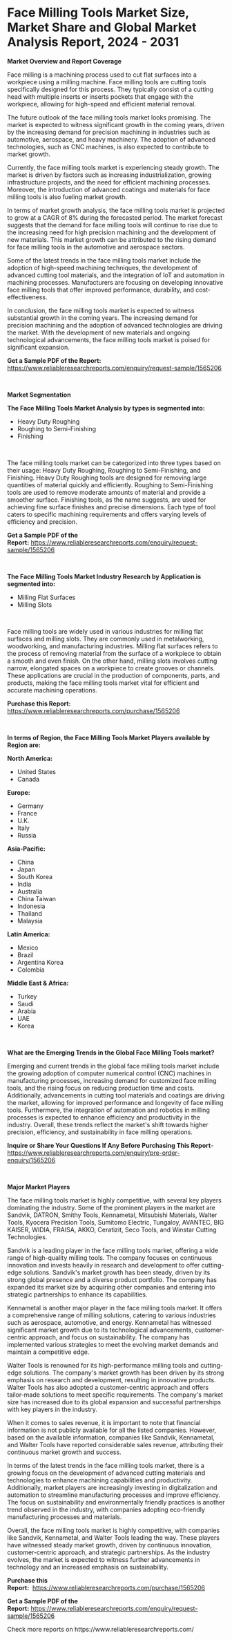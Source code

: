 <p><h1>Face Milling Tools Market Size, Market Share and Global Market Analysis Report, 2024 - 2031</h1></p><p><strong>Market Overview and Report Coverage</strong></p>
<p><p>Face milling is a machining process used to cut flat surfaces into a workpiece using a milling machine. Face milling tools are cutting tools specifically designed for this process. They typically consist of a cutting head with multiple inserts or inserts pockets that engage with the workpiece, allowing for high-speed and efficient material removal.</p><p>The future outlook of the face milling tools market looks promising. The market is expected to witness significant growth in the coming years, driven by the increasing demand for precision machining in industries such as automotive, aerospace, and heavy machinery. The adoption of advanced technologies, such as CNC machines, is also expected to contribute to market growth.</p><p>Currently, the face milling tools market is experiencing steady growth. The market is driven by factors such as increasing industrialization, growing infrastructure projects, and the need for efficient machining processes. Moreover, the introduction of advanced coatings and materials for face milling tools is also fueling market growth.</p><p>In terms of market growth analysis, the face milling tools market is projected to grow at a CAGR of 8% during the forecasted period. The market forecast suggests that the demand for face milling tools will continue to rise due to the increasing need for high precision machining and the development of new materials. This market growth can be attributed to the rising demand for face milling tools in the automotive and aerospace sectors.</p><p>Some of the latest trends in the face milling tools market include the adoption of high-speed machining techniques, the development of advanced cutting tool materials, and the integration of IoT and automation in machining processes. Manufacturers are focusing on developing innovative face milling tools that offer improved performance, durability, and cost-effectiveness.</p><p>In conclusion, the face milling tools market is expected to witness substantial growth in the coming years. The increasing demand for precision machining and the adoption of advanced technologies are driving the market. With the development of new materials and ongoing technological advancements, the face milling tools market is poised for significant expansion.</p></p>
<p><strong>Get a Sample PDF of the Report:</strong> <a href="https://www.reliableresearchreports.com/enquiry/request-sample/1565206">https://www.reliableresearchreports.com/enquiry/request-sample/1565206</a></p>
<p>&nbsp;</p>
<p><strong>Market Segmentation</strong></p>
<p><strong>The Face Milling Tools Market Analysis by types is segmented into:</strong></p>
<p><ul><li>Heavy Duty Roughing</li><li>Roughing to Semi-Finishing</li><li>Finishing</li></ul></p>
<p>&nbsp;</p>
<p><p>The face milling tools market can be categorized into three types based on their usage: Heavy Duty Roughing, Roughing to Semi-Finishing, and Finishing. Heavy Duty Roughing tools are designed for removing large quantities of material quickly and efficiently. Roughing to Semi-Finishing tools are used to remove moderate amounts of material and provide a smoother surface. Finishing tools, as the name suggests, are used for achieving fine surface finishes and precise dimensions. Each type of tool caters to specific machining requirements and offers varying levels of efficiency and precision.</p></p>
<p><strong>Get a Sample PDF of the Report:</strong>&nbsp;<a href="https://www.reliableresearchreports.com/enquiry/request-sample/1565206">https://www.reliableresearchreports.com/enquiry/request-sample/1565206</a></p>
<p>&nbsp;</p>
<p><strong>The Face Milling Tools Market Industry Research by Application is segmented into:</strong></p>
<p><ul><li>Milling Flat Surfaces</li><li>Milling Slots</li></ul></p>
<p>&nbsp;</p>
<p><p>Face milling tools are widely used in various industries for milling flat surfaces and milling slots. They are commonly used in metalworking, woodworking, and manufacturing industries. Milling flat surfaces refers to the process of removing material from the surface of a workpiece to obtain a smooth and even finish. On the other hand, milling slots involves cutting narrow, elongated spaces on a workpiece to create grooves or channels. These applications are crucial in the production of components, parts, and products, making the face milling tools market vital for efficient and accurate machining operations.</p></p>
<p><strong>Purchase this Report:</strong>&nbsp; <a href="https://www.reliableresearchreports.com/purchase/1565206">https://www.reliableresearchreports.com/purchase/1565206</a></p>
<p>&nbsp;</p>
<p><strong>In terms of Region, the Face Milling Tools Market Players available by Region are:</strong></p>
<p>
    <p> <strong> North America: </strong>
        <ul>
            <li>United States</li>
            <li>Canada</li>
        </ul>
        </p> 
    <p> <strong> Europe: </strong>
        <ul>
            <li>Germany</li>
            <li>France</li>
            <li>U.K.</li>
            <li>Italy</li>
            <li>Russia</li>
        </ul>
        </p> 
    <p> <strong> Asia-Pacific: </strong>
        <ul>
            <li>China</li>
            <li>Japan</li>
            <li>South Korea</li>
            <li>India</li>
            <li>Australia</li>
            <li>China Taiwan</li>
            <li>Indonesia</li>
            <li>Thailand</li>
            <li>Malaysia</li>
        </ul>
        </p> 
    <p> <strong> Latin America: </strong>
        <ul>
            <li>Mexico</li>
            <li>Brazil</li>
            <li>Argentina Korea</li>
            <li>Colombia</li>
        </ul>
        </p> 
    <p> <strong> Middle East & Africa: </strong>
        <ul>
            <li>Turkey</li>
            <li>Saudi</li>
            <li>Arabia</li>
            <li>UAE</li>
            <li>Korea</li>
        </ul>
    </p>
    </p>
<p>&nbsp;</p>
<p><strong>What are the Emerging Trends in the Global Face Milling Tools market?</strong></p>
<p><p>Emerging and current trends in the global face milling tools market include the growing adoption of computer numerical control (CNC) machines in manufacturing processes, increasing demand for customized face milling tools, and the rising focus on reducing production time and costs. Additionally, advancements in cutting tool materials and coatings are driving the market, allowing for improved performance and longevity of face milling tools. Furthermore, the integration of automation and robotics in milling processes is expected to enhance efficiency and productivity in the industry. Overall, these trends reflect the market's shift towards higher precision, efficiency, and sustainability in face milling operations.</p></p>
<p><strong>Inquire or Share Your Questions If Any Before Purchasing This Report</strong>- <a href="https://www.reliableresearchreports.com/enquiry/pre-order-enquiry/1565206">https://www.reliableresearchreports.com/enquiry/pre-order-enquiry/1565206</a></p>
<p>&nbsp;</p>
<p><strong>Major Market Players</strong></p>
<p><p>The face milling tools market is highly competitive, with several key players dominating the industry. Some of the prominent players in the market are Sandvik, DATRON, Smithy Tools, Kennametal, Mitsubishi Materials, Walter Tools, Kyocera Precision Tools, Sumitomo Electric, Tungaloy, AVANTEC, BIG KAISER, WIDIA, FRAISA, AKKO, Ceratizit, Seco Tools, and Winstar Cutting Technologies. </p><p>Sandvik is a leading player in the face milling tools market, offering a wide range of high-quality milling tools. The company focuses on continuous innovation and invests heavily in research and development to offer cutting-edge solutions. Sandvik's market growth has been steady, driven by its strong global presence and a diverse product portfolio. The company has expanded its market size by acquiring other companies and entering into strategic partnerships to enhance its capabilities.</p><p>Kennametal is another major player in the face milling tools market. It offers a comprehensive range of milling solutions, catering to various industries such as aerospace, automotive, and energy. Kennametal has witnessed significant market growth due to its technological advancements, customer-centric approach, and focus on sustainability. The company has implemented various strategies to meet the evolving market demands and maintain a competitive edge.</p><p>Walter Tools is renowned for its high-performance milling tools and cutting-edge solutions. The company's market growth has been driven by its strong emphasis on research and development, resulting in innovative products. Walter Tools has also adopted a customer-centric approach and offers tailor-made solutions to meet specific requirements. The company's market size has increased due to its global expansion and successful partnerships with key players in the industry.</p><p>When it comes to sales revenue, it is important to note that financial information is not publicly available for all the listed companies. However, based on the available information, companies like Sandvik, Kennametal, and Walter Tools have reported considerable sales revenue, attributing their continuous market growth and success.</p><p>In terms of the latest trends in the face milling tools market, there is a growing focus on the development of advanced cutting materials and technologies to enhance machining capabilities and productivity. Additionally, market players are increasingly investing in digitalization and automation to streamline manufacturing processes and improve efficiency. The focus on sustainability and environmentally friendly practices is another trend observed in the industry, with companies adopting eco-friendly manufacturing processes and materials.</p><p>Overall, the face milling tools market is highly competitive, with companies like Sandvik, Kennametal, and Walter Tools leading the way. These players have witnessed steady market growth, driven by continuous innovation, customer-centric approach, and strategic partnerships. As the industry evolves, the market is expected to witness further advancements in technology and an increased emphasis on sustainability.</p></p>
<p><strong>Purchase this Report:</strong>&nbsp;&nbsp;<a href="https://www.reliableresearchreports.com/purchase/1565206">https://www.reliableresearchreports.com/purchase/1565206</a></p>
<p></p>
<p><strong>Get a Sample PDF of the Report:</strong>&nbsp;<a href="https://www.reliableresearchreports.com/enquiry/request-sample/1565206">https://www.reliableresearchreports.com/enquiry/request-sample/1565206</a></p>
<p>Check more reports on https://www.reliableresearchreports.com/</p>